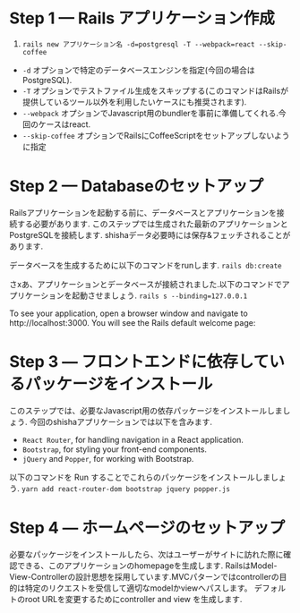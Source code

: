 # Step 1 — Rails アプリケーション作成

1. `rails new アプリケーション名 -d=postgresql -T --webpack=react --skip-coffee`
- `-d` オプションで特定のデータベースエンジンを指定(今回の場合はPostgreSQL).
- `-T` オプションでテストファイル生成をスキップする(このコマンドはRailsが提供しているツール以外を利用したいケースにも推奨されます).
- `--webpack` オプションでJavascript用のbundlerを事前に準備してくれる.今回のケースはreact.
- `--skip-coffee` オプションでRailsにCoffeeScriptをセットアップしないように指定

# Step 2 — Databaseのセットアップ
Railsアプリケーションを起動する前に、データベースとアプリケーションを接続する必要があります.
このステップでは生成された最新のアプリケーションとPostgreSQLを接続します.
shishaデータ必要時には保存&フェッチされることがあります.

データベースを生成するために以下のコマンドをrunします.
`rails db:create`

さxあ、アプリケーションとデータベースが接続されました.以下のコマンドでアプリケーションを起動させましょう.
`rails s --binding=127.0.0.1`



To see your application, open a browser window and navigate to http://localhost:3000. You will see the Rails default welcome page:


# Step 3 — フロントエンドに依存しているパッケージをインストール
このステップでは、必要なJavascript用の依存パッケージをインストールしましょう.
今回のshishaアプリケーションでは以下を含みます.

- `React Router`, for handling navigation in a React application.
- `Bootstrap`, for styling your front-end components.
- `jQuery` and `Popper`, for working with Bootstrap.

以下のコマンドを Run することでこれらのパッケージをインストールしましょう.
`yarn add react-router-dom bootstrap jquery popper.js`



# Step 4 — ホームページのセットアップ
必要なパッケージをインストールしたら、次はユーザーがサイトに訪れた際に確認できる、このアプリケーションのhomepageを生成します.
RailsはModel-View-Controllerの設計思想を採用しています.MVCパターンではcontrollerの目的は特定のリクエストを受信して適切なmodelかviewへパスします。
デフォルトのroot URLを変更するためにcontroller and view を生成します.

